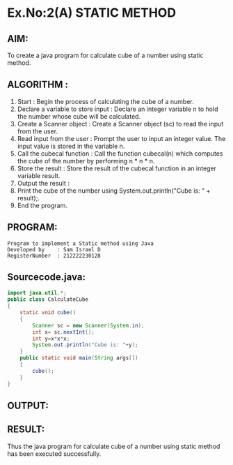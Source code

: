 # Ex.No:2(A)  STATIC METHOD

## AIM:
To create a java program for calculate cube of a number using static method.

## ALGORITHM :
1.  Start : Begin the process of calculating the cube of a number.
2.	Declare a variable to store input : Declare an integer variable n to hold the number whose cube will be calculated.
3.	Create a Scanner object : Create a Scanner object (sc) to read the input from the user.
4.	Read input from the user : Prompt the user to input an integer value. The input value is stored in the variable n.
5.	Call the cubecal function : Call the function cubecal(n) which computes the cube of the number by performing n * n * n.
6.	Store the result : Store the result of the cubecal function in an integer variable result.
7.	Output the result :
8.	Print the cube of the number using System.out.println("Cube is: " + result);.
9.	End the program.




## PROGRAM:
 ```
Program to implement a Static method using Java
Developed by    : Sam Israel D 
RegisterNumber  : 212222230128
```

## Sourcecode.java:

```java
import java.util.*;  
public class CalculateCube  
{  
    static void cube()  
    {  
        Scanner sc = new Scanner(System.in);
        int x= sc.nextInt();  
        int y=x*x*x;
        System.out.println("Cube is: "+y);    
    }  
    public static void main(String args[])  
    {  
        cube();    
    }  
}  
```





## OUTPUT:



## RESULT:
Thus the java program for calculate cube of a number using static method has been executed successfully.


